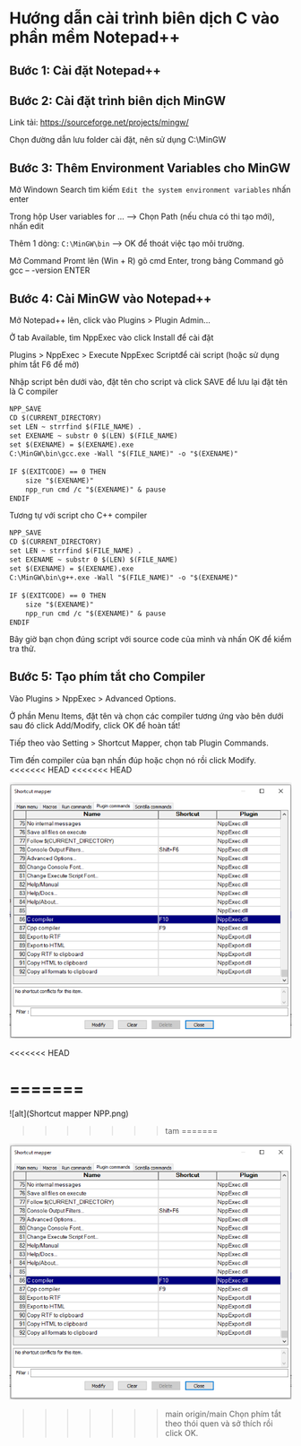 # Hướng dẫn cài trình biên dịch C vào phần mềm Notepad++

## Bước 1: Cài đặt Notepad++

## Bước 2: Cài đặt trình biên dịch MinGW 

Link tải: https://sourceforge.net/projects/mingw/

Chọn đường dẫn lưu folder cài đặt, nên sử dụng C:\MinGW

## Bước 3: Thêm Environment Variables cho MinGW

Mở Windown Search tìm kiếm `Edit the system environment variables` nhấn enter

Trong hộp User variables for ... --> Chọn Path (nếu chưa có thi tạo mới), nhấn edit 

Thêm 1 dòng: `C:\MinGW\bin` --> OK để thoát việc tạo môi trường.

Mở Command Promt lên (Win + R) gõ cmd Enter, trong bảng Command gõ gcc – -version ENTER

## Bước 4: Cài MinGW vào Notepad++

Mở Notepad++ lên, click vào Plugins > Plugin Admin...

Ở tab Available, tìm NppExec vào click Install để cài đặt

Plugins > NppExec > Execute NppExec Scriptđể cài script (hoặc sử dụng phím tắt F6 để mở)

Nhập script bên dưới vào, đặt tên cho script và click SAVE để lưu lại đặt tên là C compiler

```script
NPP_SAVE
CD $(CURRENT_DIRECTORY)
set LEN ~ strrfind $(FILE_NAME) .
set EXENAME ~ substr 0 $(LEN) $(FILE_NAME)
set $(EXENAME) = $(EXENAME).exe
C:\MinGW\bin\gcc.exe -Wall "$(FILE_NAME)" -o "$(EXENAME)"

IF $(EXITCODE) == 0 THEN
    size "$(EXENAME)"
    npp_run cmd /c "$(EXENAME)" & pause
ENDIF
```

Tương tự với script cho C++ compiler

```script
NPP_SAVE
CD $(CURRENT_DIRECTORY)
set LEN ~ strrfind $(FILE_NAME) .
set EXENAME ~ substr 0 $(LEN) $(FILE_NAME)
set $(EXENAME) = $(EXENAME).exe
C:\MinGW\bin\g++.exe -Wall "$(FILE_NAME)" -o "$(EXENAME)"

IF $(EXITCODE) == 0 THEN
    size "$(EXENAME)"
    npp_run cmd /c "$(EXENAME)" & pause
ENDIF
```

Bây giờ bạn chọn đúng script với source code của mình và nhấn OK để kiểm tra thử.

## Bước 5: Tạo phím tắt cho Compiler

Vào Plugins > NppExec > Advanced Options.

Ở phần Menu Items, đặt tên và chọn các compiler tương ứng vào bên dưới sau đó click Add/Modify, click OK để hoàn tất!

Tiếp theo vào Setting > Shortcut Mapper, chọn tab Plugin Commands.

Tìm đến compiler của bạn nhấn đúp hoặc chọn nó rồi click Modify.
<<<<<<< HEAD
<<<<<<< HEAD

![alt](Shortcut_mapper_NPP.png)

<<<<<<< HEAD

=======
=======
![alt](Shortcut mapper NPP.png)
>>>>>>> tam
=======

![alt](Shortcut_mapper_NPP.png)

>>>>>>> main
>>>>>>> origin/main
Chọn phím tắt theo thói quen và sở thích rồi click OK.
